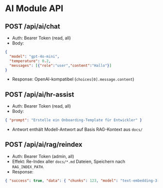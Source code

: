 # AI Module API

## POST /api/ai/chat
- Auth: Bearer Token (read, all)
- Body:
```json
{
  "model": "gpt-4o-mini",
  "temperature": 0.2,
  "messages": [{"role":"user","content":"Hallo"}]
}
```
- Response: OpenAI-kompatibel (`choices[0].message.content`)

## POST /api/ai/hr-assist
- Auth: Bearer Token (read, all)
- Body:
```json
{ "prompt": "Erstelle ein Onboarding-Template für Entwickler" }
```
- Antwort enthält Modell-Antwort auf Basis RAG-Kontext aus `docs/`

## POST /api/ai/rag/reindex
- Auth: Bearer Token (admin, all)
- Effekt: Re-Index aller `docs/*.md` Dateien, Speichern nach `RAG_INDEX_PATH`.
- Response:
```json
{ "success": true, "data": { "chunks": 123, "model": "text-embedding-3-small" } }
```
